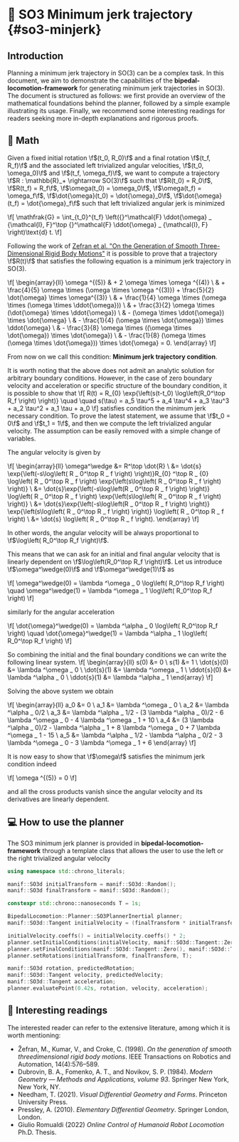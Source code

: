 # 🧮 SO3 Minimum jerk trajectory {#so3-minjerk}

## Introduction
Planning a minimum jerk trajectory in SO(3) can be a complex task. In this document, we aim to demonstrate the capabilities of the **bipedal-locomotion-framework** for generating minimum jerk trajectories in SO(3). The document is structured as follows: we first provide an overview of the mathematical foundations behind the planner, followed by a simple example illustrating its usage. Finally, we recommend some interesting readings for readers seeking more in-depth explanations and rigorous proofs.

## 📐 Math
Given a fixed initial rotation \f$(t_0, R_0)\f$ and a final rotation \f$(t_f, R_f)\f$ and the associated left trivialized angular velocities, \f$(t_0, \omega_0)\f$ and \f$(t_f, \omega_f)\f$,  we want to compute a trajectory \f$R : \mathbb{R}_+ \rightarrow SO(3)\f$ such that \f$R(t_0) = R_0\f$, \f$R(t_f) = R_f\f$,  \f$\omega(t_0) = \omega_0\f$, \f$\omega(t_f) = \omega_f\f$,  \f$\dot{\omega}(t_0) = \dot{\omega}_0\f$, \f$\dot{\omega}(t_f) = \dot{\omega}_f\f$ such that left trivialized angular jerk is minimized

\f[
\mathfrak{G} = \int_{t_0}^{t_f} \left({}^\mathcal{F} \ddot{\omega} _ {\mathcal{I}, F}^\top {}^\mathcal{F} \ddot{\omega} _ {\mathcal{I}, F}  \right)\text{d} t.
\f]

Following the work of [Zefran et al. "On the Generation of Smooth Three-Dimensional Rigid Body Motions"](https://doi.org/10.1109/70.704225) it is possible to prove that a trajectory \f$R(t)\f$ that satisfies the following equation is a minimum jerk trajectory in SO(3).

\f[
\begin{array}{ll}
\omega ^{(5)} & + 2 \omega \times \omega ^{(4)} \\
              & + \frac{4}{5} \omega \times (\omega  \times \omega ^{(3)}) + \frac{5}{2} \dot{\omega} \times \omega^{(3)} \\
              & + \frac{1}{4} \omega \times (\omega \times (\omega \times \ddot{\omega})) \\
              & + \frac{3}{2} \omega \times (\dot{\omega} \times \ddot{\omega}) \\
              & - (\omega \times \ddot{\omega}) \times \dot{\omega} \\
              & - \frac{1}{4} (\omega \times \dot{\omega}) \times \ddot{\omega} \\
              & - \frac{3}{8} \omega \times ((\omega \times \dot{\omega}) \times \dot{\omega}) \\
              & - \frac{1}{8} (\omega \times (\omega \times \dot{\omega})) \times \dot{\omega}  = 0.
\end{array}
\f]

From now on we call this condition: **Minimum jerk trajectory condition**.

It is worth noting that the above does not admit an analytic solution for arbitrary boundary conditions.
However, in the case of zero boundary velocity and acceleration or specific structure of the boundary condition, it is possible to show that
\f[
R(t) =  R_{0} \exp{\left(s(t-t_0) \log\left(R_0^\top R_f \right) \right)} \quad \quad s(\tau) = a_5 \tau^5 + a_4 \tau^4 + a_3 \tau^3 + a_2 \tau^2 + a_1 \tau + a_0
\f]
satisfies condition the minimum jerk necessary condition. To prove the latest statement, we assume that \f$t_0 = 0\f$ and \f$t_1 = 1\f$, and then we compute the left trivialized angular velocity. The assumption can be easily removed with a simple change of variables.

The angular velocity is given by

\f[
\begin{array}{ll}
\omega^\wedge &= R^\top \dot{R} \\
&= \dot{s} \exp{\left(-s\log\left( R _ 0^\top R _ f  \right) \right)}R_{0} ^\top R _ {0} \log\left( R _ 0^\top R _ f  \right) \exp{\left(s\log\left( R _ 0^\top R _ f \right) \right)} \\
&= \dot{s}\exp{\left(-s\log\left(R _ 0^\top R _ f  \right) \right)} \log\left( R _ 0^\top R _ f \right) \exp{\left(s\log\left( R _ 0^\top R _ f  \right) \right)} \\
&= \dot{s}\exp{\left(-s\log\left(R _ 0^\top R _ f  \right) \right)} \exp{\left(s\log\left( R _ 0^\top R _ f  \right) \right)}  \log\left( R _ 0^\top R _ f \right) \\
&= \dot{s} \log\left( R _ 0^\top R _ f \right).
\end{array}
\f]

In other words, the angular velocity will be always proportional to \f$\log\left( R_0^\top R_f \right)\f$.

This means that we can ask for an initial and final angular velocity that is linearly dependent on \f$\log\left(R_0^\top R_f \right)\f$.
Let us introduce \f$\omega^\wedge(0)\f$ and \f$\omega^\wedge(1)\f$ as

\f[
\omega^\wedge(0) = \lambda ^\omega _ 0 \log\left( R_0^\top R_f \right) \quad \omega^\wedge(1) = \lambda ^\omega _ 1 \log\left( R_0^\top R_f \right)
\f]

similarly for the angular acceleration

\f[
\dot{\omega}^\wedge(0) = \lambda ^\alpha _ 0 \log\left( R_0^\top R_f \right) \quad \dot{\omega}^\wedge(1) = \lambda ^\alpha _ 1 \log\left( R_0^\top R_f \right)
\f]

So combining the initial and the final boundary conditions we can write the following linear system.
\f[
\begin{array}{ll}
s(0) &= 0 \\
s(1) &= 1 \\
\dot{s}(0) &= \lambda ^\omega _ 0 \\
\dot{s}(1) &= \lambda ^\omega _ 1 \\
\ddot{s}(0) &= \lambda ^\alpha _ 0 \\
\ddot{s}(1) &= \lambda ^\alpha _ 1
\end{array}
\f]

Solving the above system  we obtain

\f[
\begin{array}{ll}
a_0 &= 0 \\
a_1 &= \lambda ^\omega _ 0  \\
a_2 &= \lambda ^\alpha _ 0/2 \\
a_3 &= \lambda ^\alpha _ 1/2 - (3 \lambda ^\alpha _ 0)/2 - 6 \lambda ^\omega _ 0 - 4 \lambda ^\omega _ 1 + 10    \\
a_4 &= (3 \lambda ^\alpha _ 0)/2 - \lambda ^\alpha _ 1 + 8 \lambda ^\omega _ 0 + 7 \lambda ^\omega _ 1 - 15      \\
a_5 &= \lambda ^\alpha _ 1/2 - \lambda ^\alpha _ 0/2 - 3 \lambda ^\omega _ 0 - 3 \lambda ^\omega _ 1 + 6
\end{array}
\f]

It is now easy to show that \f$\omega\f$ satisfies the minimum jerk condition indeed

\f[
\omega ^{(5)} = 0
\f]

and all the cross products vanish since the angular velocity and its derivatives are linearly dependent.

## 💻 How to use the planner

The SO3 minimum jerk planner is provided in **bipedal-locomotion-framework** through a template class that allows the user to use the left or the right trivialized angular velocity

```cpp
using namespace std::chrono_literals;

manif::SO3d initialTransform = manif::SO3d::Random();
manif::SO3d finalTransform = manif::SO3d::Random();

constexpr std::chrono::nanoseconds T = 1s;

BipedalLocomotion::Planner::SO3PlannerInertial planner;
manif::SO3d::Tangent initialVelocity = (finalTransform * initialTransform.inverse()).log();

initialVelocity.coeffs() = initialVelocity.coeffs() * 2;
planner.setInitialConditions(initialVelocity, manif::SO3d::Tangent::Zero());
planner.setFinalConditions(manif::SO3d::Tangent::Zero(), manif::SO3d::Tangent::Zero());
planner.setRotations(initialTransform, finalTransform, T);

manif::SO3d rotation, predictedRotation;
manif::SO3d::Tangent velocity, predictedVelocity;
manif::SO3d::Tangent acceleration;
planner.evaluatePoint(0.42s, rotation, velocity, acceleration);
```

## 📖 Interesting readings
The interested reader
can refer to the extensive literature, among which it is worth mentioning:

- Žefran, M., Kumar, V., and Croke, C. (1998). _On the generation of smooth threedimensional rigid body motions_. IEEE Transactions on Robotics and Automation,
14(4):576–589.
- Dubrovin, B. A., Fomenko, A. T., and Novikov, S. P. (1984). _Modern Geometry —
Methods and Applications, volume 93_. Springer New York, New York, NY.
- Needham, T. (2021). _Visual Differential Geometry and Forms_. Princeton University
Press.
- Pressley, A. (2010). _Elementary Differential Geometry_. Springer London, London.
- Giulio Romualdi (2022) _Online Control of Humanoid Robot Locomotion_ Ph.D. Thesis.

